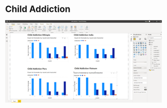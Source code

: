 # Child Addiction
![alt text](https://github.com/Maxyee/julhas-data-science-projects/blob/master/PowerBI/Child_Addiction/10.png)
